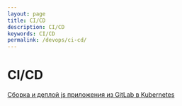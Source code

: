 ```yaml
---
layout: page
title: CI/CD
description: CI/CD
keywords: CI/CD
permalink: /devops/ci-cd/
---
```


# CI/CD

[Сборка и деплой js приложения из GitLab в Kubernetes](/devops/ci-cd/gitlab-kubernetes/)
